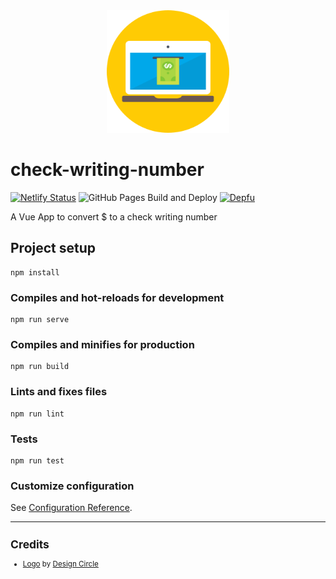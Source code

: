 <div align="center">
    <img src="https://raw.githubusercontent.com/zehengl/check-writing-number/main/public/logo-512.png" alt="logo" height="196">
</div>

# check-writing-number

[![Netlify Status](https://api.netlify.com/api/v1/badges/5d34cdcd-04d3-4b36-9215-d0134a806116/deploy-status)](https://app.netlify.com/sites/check-writing-number/deploys)
![GitHub Pages Build and Deploy](https://github.com/zehengl/check-writing-number/workflows/GitHub%20Pages%20Build%20and%20Deploy/badge.svg?branch=master)
[![Depfu](https://badges.depfu.com/badges/2d5af771660dfce57560e1a019bea0a5/count.svg)](https://depfu.com/github/zehengl/check-writing-number?project_id=23909)

A Vue App to convert \$ to a check writing number

## Project setup

```
npm install
```

### Compiles and hot-reloads for development

```
npm run serve
```

### Compiles and minifies for production

```
npm run build
```

### Lints and fixes files

```
npm run lint
```

### Tests

```
npm run test
```

### Customize configuration

See [Configuration Reference](https://cli.vuejs.org/config/).

<hr>

<sup>

## Credits

- [Logo][1] by [Design Circle][2]

</sup>

[1]: https://www.iconfinder.com/icons/3319643/banking_cash_laptop_online_out_icon
[2]: https://www.iconfinder.com/oxy-Nation
